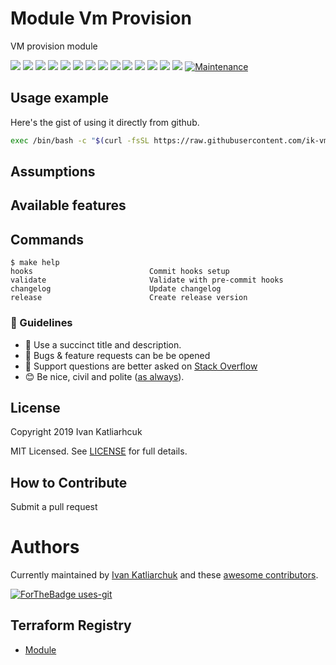 # Module Vm Provision

VM provision module

[![](https://img.shields.io/github/license/terraform-module/vm-provision)](https://github.com/terraform-module/vm-provision)
![](https://img.shields.io/github/v/tag/terraform-module/vm-provision)
[![](https://img.shields.io/github/workflow/status/terraform-module/vm-provision/validator/master)](https://github.com/terraform-module/vm-provision/actions?query=is%3Acompleted)
![](https://github.com/terraform-module/vm-provision/workflows/Validator/badge.svg)
![](https://github.com/terraform-module/vm-provision/workflows/Labeler/badge.svg)
![](https://img.shields.io/issues/github/terraform-module/vm-provision)
![](https://img.shields.io/github/issues/terraform-module/vm-provision)
![](https://img.shields.io/github/issues-closed/terraform-module/vm-provision)
[![](https://img.shields.io/github/languages/code-size/terraform-module/vm-provision)](https://github.com/terraform-module/vm-provision)
[![](https://img.shields.io/github/repo-size/terraform-module/vm-provision)](https://github.com/terraform-module/vm-provision)
![](https://img.shields.io/github/languages/top/terraform-module/vm-provision?color=green&logo=terraform&logoColor=blue)
![](https://img.shields.io/github/commit-activity/m/terraform-module/vm-provision)
![](https://img.shields.io/github/contributors/terraform-module/vm-provision)
![](https://img.shields.io/github/last-commit/terraform-module/vm-provision)
[![Maintenance](https://img.shields.io/badge/Maintenu%3F-oui-green.svg)](https://GitHub.com/terraform-module/vm-provision/graphs/commit-activity)

## Usage example

Here's the gist of using it directly from github.

```sh
exec /bin/bash -c "$(curl -fsSL https://raw.githubusercontent.com/ik-vms-dockers/vms-provision/master/example/001.install.sh)"
```

## Assumptions

## Available features

## Commands

<!-- START makefile-doc -->
```
$ make help
hooks                          Commit hooks setup
validate                       Validate with pre-commit hooks
changelog                      Update changelog
release                        Create release version
```
<!-- END makefile-doc -->

### :memo: Guidelines

 - :memo: Use a succinct title and description.
 - :bug: Bugs & feature requests can be be opened
 - :signal_strength: Support questions are better asked on [Stack Overflow](https://stackoverflow.com/)
 - :blush: Be nice, civil and polite ([as always](http://contributor-covenant.org/version/1/4/)).

## License

Copyright 2019 Ivan Katliarhcuk

MIT Licensed. See [LICENSE](./LICENSE) for full details.

## How to Contribute

Submit a pull request

# Authors

Currently maintained by [Ivan Katliarchuk](https://github.com/ivankatliarchuk) and these [awesome contributors](https://github.com/terraform-module/vm-provision/graphs/contributors).

[![ForTheBadge uses-git](http://ForTheBadge.com/images/badges/uses-git.svg)](https://GitHub.com/)

## Terraform Registry

- [Module](https://registry.terraform.io/modules/terraform-module/todo)
